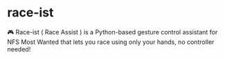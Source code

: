 # race-ist
🎮 Race-ist ( Race Assist ) is a Python-based gesture control assistant for NFS Most Wanted that lets you race using only your hands, no controller needed!
